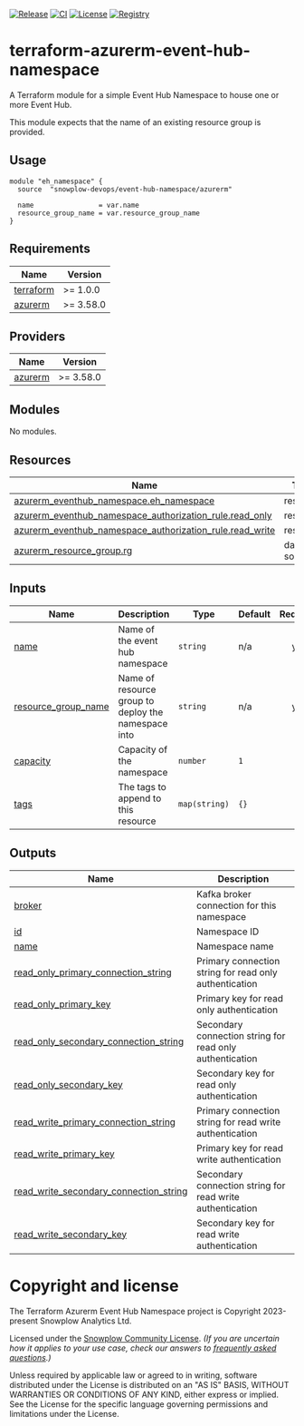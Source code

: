 [![Release][release-image]][release] [![CI][ci-image]][ci] [![License][license-image]][license] [![Registry][registry-image]][registry] 

# terraform-azurerm-event-hub-namespace

A Terraform module for a simple Event Hub Namespace to house one or more Event Hub.

This module expects that the name of an existing resource group is provided.

## Usage

```hcl
module "eh_namespace" {
  source  "snowplow-devops/event-hub-namespace/azurerm"

  name                = var.name
  resource_group_name = var.resource_group_name
}
```

## Requirements

| Name | Version |
|------|---------|
| <a name="requirement_terraform"></a> [terraform](#requirement\_terraform) | >= 1.0.0 |
| <a name="requirement_azurerm"></a> [azurerm](#requirement\_azurerm) | >= 3.58.0 |

## Providers

| Name | Version |
|------|---------|
| <a name="provider_azurerm"></a> [azurerm](#provider\_azurerm) | >= 3.58.0 |

## Modules

No modules.

## Resources

| Name | Type |
|------|------|
| [azurerm_eventhub_namespace.eh_namespace](https://registry.terraform.io/providers/hashicorp/azurerm/latest/docs/resources/eventhub_namespace) | resource |
| [azurerm_eventhub_namespace_authorization_rule.read_only](https://registry.terraform.io/providers/hashicorp/azurerm/latest/docs/resources/eventhub_namespace_authorization_rule) | resource |
| [azurerm_eventhub_namespace_authorization_rule.read_write](https://registry.terraform.io/providers/hashicorp/azurerm/latest/docs/resources/eventhub_namespace_authorization_rule) | resource |
| [azurerm_resource_group.rg](https://registry.terraform.io/providers/hashicorp/azurerm/latest/docs/data-sources/resource_group) | data source |

## Inputs

| Name | Description | Type | Default | Required |
|------|-------------|------|---------|:--------:|
| <a name="input_name"></a> [name](#input\_name) | Name of the event hub namespace | `string` | n/a | yes |
| <a name="input_resource_group_name"></a> [resource\_group\_name](#input\_resource\_group\_name) | Name of resource group to deploy the namespace into | `string` | n/a | yes |
| <a name="input_capacity"></a> [capacity](#input\_capacity) | Capacity of the namespace | `number` | `1` | no |
| <a name="input_tags"></a> [tags](#input\_tags) | The tags to append to this resource | `map(string)` | `{}` | no |

## Outputs

| Name | Description |
|------|-------------|
| <a name="output_broker"></a> [broker](#output\_broker) | Kafka broker connection for this namespace |
| <a name="output_id"></a> [id](#output\_id) | Namespace ID |
| <a name="output_name"></a> [name](#output\_name) | Namespace name |
| <a name="output_read_only_primary_connection_string"></a> [read\_only\_primary\_connection\_string](#output\_read\_only\_primary\_connection\_string) | Primary connection string for read only authentication |
| <a name="output_read_only_primary_key"></a> [read\_only\_primary\_key](#output\_read\_only\_primary\_key) | Primary key for read only authentication |
| <a name="output_read_only_secondary_connection_string"></a> [read\_only\_secondary\_connection\_string](#output\_read\_only\_secondary\_connection\_string) | Secondary connection string for read only authentication |
| <a name="output_read_only_secondary_key"></a> [read\_only\_secondary\_key](#output\_read\_only\_secondary\_key) | Secondary key for read only authentication |
| <a name="output_read_write_primary_connection_string"></a> [read\_write\_primary\_connection\_string](#output\_read\_write\_primary\_connection\_string) | Primary connection string for read write authentication |
| <a name="output_read_write_primary_key"></a> [read\_write\_primary\_key](#output\_read\_write\_primary\_key) | Primary key for read write authentication |
| <a name="output_read_write_secondary_connection_string"></a> [read\_write\_secondary\_connection\_string](#output\_read\_write\_secondary\_connection\_string) | Secondary connection string for read write authentication |
| <a name="output_read_write_secondary_key"></a> [read\_write\_secondary\_key](#output\_read\_write\_secondary\_key) | Secondary key for read write authentication |

# Copyright and license

The Terraform Azurerm Event Hub Namespace project is Copyright 2023-present Snowplow Analytics Ltd.

Licensed under the [Snowplow Community License](https://docs.snowplow.io/community-license-1.0). _(If you are uncertain how it applies to your use case, check our answers to [frequently asked questions](https://docs.snowplow.io/docs/contributing/community-license-faq/).)_

Unless required by applicable law or agreed to in writing, software
distributed under the License is distributed on an "AS IS" BASIS,
WITHOUT WARRANTIES OR CONDITIONS OF ANY KIND, either express or implied.
See the License for the specific language governing permissions and
limitations under the License.

[release]: https://github.com/snowplow-devops/terraform-azurerm-event-hub-namespace/releases/latest
[release-image]: https://img.shields.io/github/v/release/snowplow-devops/terraform-azurerm-event-hub-namespace

[ci]: https://github.com/snowplow-devops/terraform-azurerm-event-hub-namespace/actions?query=workflow%3Aci
[ci-image]: https://github.com/snowplow-devops/terraform-azurerm-event-hub-namespace/workflows/ci/badge.svg

[license]: https://docs.snowplow.io/docs/contributing/community-license-faq/
[license-image]: https://img.shields.io/badge/license-Snowplow--Community-blue.svg?style=flat

[registry]: https://registry.terraform.io/modules/snowplow-devops/event-hub-namespace/azurerm/latest
[registry-image]: https://img.shields.io/static/v1?label=Terraform&message=Registry&color=7B42BC&logo=terraform
